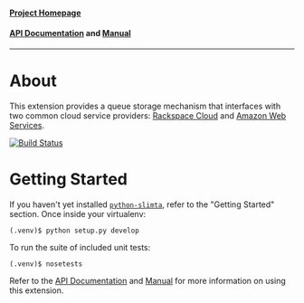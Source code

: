 #### [Project Homepage][1]
#### [API Documentation][2] and [Manual][3]

--------------------

About
=====

This extension provides a queue storage mechanism that interfaces with two
common cloud service providers: [Rackspace Cloud][4] and [Amazon Web
Services][5].

[![Build Status](http://ci.slimta.org/job/python-slimta-cloudstorage/badge/icon)](http://ci.slimta.org/job/python-slimta-cloudstorage/)

Getting Started
===============

If you haven't yet installed [`python-slimta`][6], refer to the "Getting
Started" section. Once inside your virtualenv:

    (.venv)$ python setup.py develop

To run the suite of included unit tests:

    (.venv)$ nosetests

Refer to the [API Documentation][2] and [Manual][3] for more information on
using this extension.

[1]: http://slimta.org/
[2]: http://docs.slimta.org/latest/api/extra.cloudstorage.html
[3]: http://docs.slimta.org/latest/manual/extensions.html#cloud-storage
[4]: http://www.rackspace.com/cloud/products/
[5]: http://aws.amazon.com/
[6]: https://github.com/slimta/python-slimta

